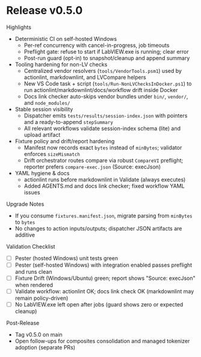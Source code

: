 # Release v0.5.0

Highlights

- Deterministic CI on self-hosted Windows
  - Per-ref concurrency with cancel-in-progress, job timeouts
  - Preflight gate: refuse to start if LabVIEW.exe is running; clear error
  - Post-run guard (opt-in) to snapshot/cleanup and append summary
- Tooling hardening for non-LV checks
  - Centralized vendor resolvers (`tools/VendorTools.psm1`) used by actionlint, markdownlint, and LVCompare helpers
  - New VS Code task + script (`tools/Run-NonLVChecksInDocker.ps1`) to run actionlint/markdownlint/docs/workflow drift inside Docker
  - Docs link checker auto-skips vendor bundles under `bin/`, `vendor/`, and `node_modules/`
- Stable session visibility
  - Dispatcher emits `tests/results/session-index.json` with pointers and a ready-to-append `stepSummary`
  - All relevant workflows validate session-index schema (lite) and upload artifact
- Fixture policy and drift/report hardening
  - Manifest now records exact `bytes` instead of `minBytes`; validator enforces `sizeMismatch`
  - Drift orchestrator routes compare via robust `CompareVI` preflight; reporter prefers `compare-exec.json` (Source: execJson)
- YAML hygiene & docs
  - actionlint runs before markdownlint in Validate (always executes)
  - Added AGENTS.md and docs link checker; fixed workflow YAML issues

Upgrade Notes

- If you consume `fixtures.manifest.json`, migrate parsing from `minBytes` to `bytes`
- No changes to action inputs/outputs; dispatcher JSON artifacts are additive

Validation Checklist

- [ ] Pester (hosted Windows) unit tests green
- [ ] Pester (self-hosted Windows) with integration enabled passes preflight and runs clean
- [ ] Fixture Drift (Windows/Ubuntu) green; report shows "Source: execJson" when rendered
- [ ] Validate workflow: actionlint OK; docs link check OK (markdownlint may remain policy-driven)
- [ ] No LabVIEW.exe left open after jobs (guard shows zero or expected cleanup)

Post-Release

- Tag v0.5.0 on main
- Open follow-ups for composites consolidation and managed tokenizer adoption (separate PRs)
